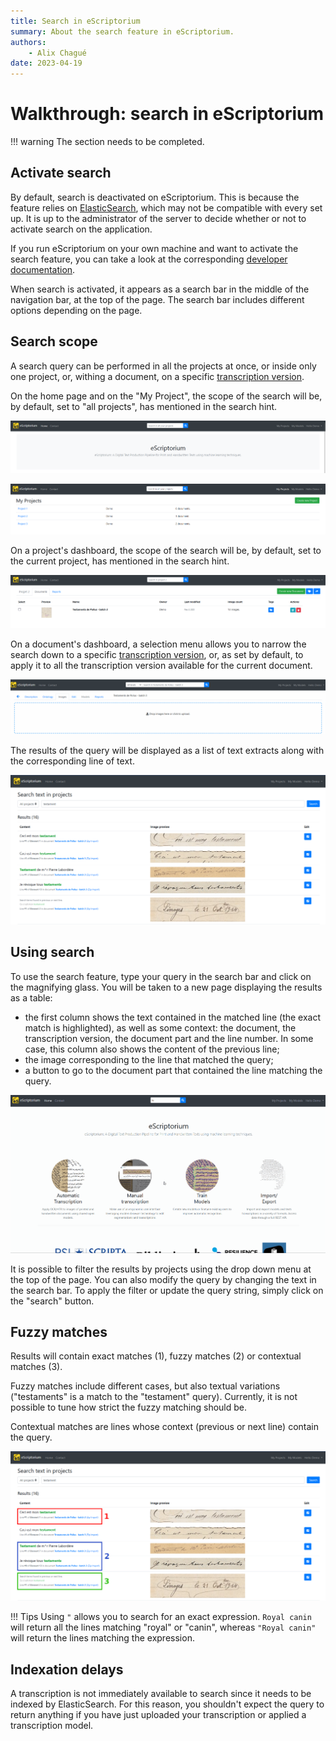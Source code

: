 ```yaml
---
title: Search in eScriptorium
summary: About the search feature in eScriptorium.
authors:
    - Alix Chagué
date: 2023-04-19
---
```


# Walkthrough: search in eScriptorium

!!! warning
    The section needs to be completed.

## Activate search

By default, search is deactivated on eScriptorium. This is because the feature relies on [ElasticSearch](https://www.elastic.co/fr/elasticsearch/), which may not be compatible with every set up. It is up to the administrator of the server to decide whether or not to activate search on the application.

If you run eScriptorium on your own machine and want to activate the search feature, you can take a look at the corresponding [developer documentation](https://gitlab.com/scripta/escriptorium/-/wikis/Environment-variables#search-with-elasticsearch-).

When search is activated, it appears as a search bar in the middle of the navigation bar, at the top of the page. The search bar includes different options depending on the page.  

## Search scope

A search query can be performed in all the projects at once, or inside only one project, or, withing a document, on a specific [transcription version](walkthrough_transcribe.md#transcription-versions).

On the home page and on the "My Project", the scope of the search will be, by default, set to "all projects", has mentioned in the search hint.

![image: Screenshot of the search bar on the homepage](img/search/search_homepage.png "When you are on the homepage, the scope of the search is all the projects.")

![image: Screenshot of the search bar on the projects page](img/search/search_myprojects.png "When you are on the projects page, the scope of the search is all the projects.")

On a project's dashboard, the scope of the search will be, by default, set to the current project, has mentioned in the search hint.

![image: Screenshot of the search bar on the projects page](img/search/search_project2.png "When you are on a project dashboard, the scope of the search is the current project.")

On a document's dashboard, a selection menu allows you to narrow the search down to a specific [transcription version](walkthrough_transcribe.md#transcription-versions), or, as set by default, to apply it to all the transcription version available for the current document.

![image: Screenshot of the search bar on the projects page](img/search/search_document_tlevels.gif "When you are on a project dashboard, you can select the scope of the query as far as the transcription level is concerned.")

The results of the query will be displayed as a list of text extracts along with the corresponding line of text.  

![image: Screenshot of the search result page](img/search/search_results.png "The results of the query are displayed along with the corresponding image snippet.")

## Using search

To use the search feature, type your query in the search bar and click on the magnifying glass. You will be taken to a new page displaying the results as a table:

- the first column shows the text contained in the matched line (the exact match is highlighted), as well as some context: the document, the transcription version, the document part and the line number. In some case, this column also shows the content of the previous line;
- the image corresponding to the line that matched the query;
- a button to go to the document part that contained the line matching the query.

![image: Starting a query from eScriptorium homepage, using the search bar](img/search/query_from_search_bar.gif "Search can be started from anywhere on the application. The results show the text of the line, the image of the line, the section of the text that matched the query and the corresponding document and transcription version. You can go to the corresponding document from the result page.")

It is possible to filter the results by projects using the drop down menu at the top of the page. You can also modify the query by changing the text in the search bar. To apply the filter or update the query string, simply click on the "search" button.

## Fuzzy matches

Results will contain exact matches (1), fuzzy matches (2) or contextual matches (3).  

Fuzzy matches include different cases, but also textual variations ("testaments" is a match to the "testament" query). Currently, it is not possible to tune how strict the fuzzy matching should be.  

Contextual matches are lines whose context (previous or next line) contain the query.  

![image: Illustration of the different types of results](img/search/search_results_anot.png "The query return exact matches (1), fuzzy matches (2) and contextual matches (3).")

!!! Tips
    Using `"` allows you to search for an exact expression. `Royal canin` will return all the lines matching "royal" or "canin", whereas `"Royal canin"` will return the lines matching the expression.

## Indexation delays

A transcription is not immediately available to search since it needs to be indexed by ElasticSearch. For this reason, you shouldn't expect the query to return anything if you have just uploaded your transcription or applied a transcription model.
